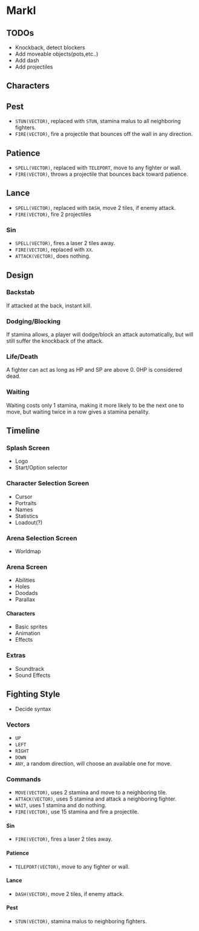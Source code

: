 # Markl

## TODOs

- Knockback, detect blockers
- Add moveable objects(pots,etc..)
- Add dash
- Add projectiles

## Characters

## Pest

- `STUN(VECTOR)`, replaced with `STUN`, stamina malus to all neighboring fighters.
- `FIRE(VECTOR)`, fire a projectile that bounces off the wall in any direction.

## Patience

- `SPELL(VECTOR)`, replaced with `TELEPORT`, move to any fighter or wall.
- `FIRE(VECTOR)`, throws a projectile that bounces back toward patience.

## Lance

- `SPELL(VECTOR)`, replaced with `DASH`, move 2 tiles, if enemy attack.
- `FIRE(VECTOR)`, fire 2 projectiles

### Sin

- `SPELL(VECTOR)`, fires a laser 2 tiles away.
- `FIRE(VECTOR)`, replaced with `XX`.
- `ATTACK(VECTOR)`, does nothing.

## Design

### Backstab

If attacked at the back, instant kill.

### Dodging/Blocking

If stamina allows, a player will dodge/block an attack automatically, but will still suffer the knockback of the attack.

### Life/Death

A fighter can act as long as HP and SP are above 0. 0HP is considered dead.

### Waiting

Waiting costs only 1 stamina, making it more likely to be the next one to move, but waiting twice in a row gives a stamina penality.

## Timeline

### Splash Screen

- Logo
- Start/Option selector

### Character Selection Screen

- Cursor
- Portraits
- Names
- Statistics
- Loadout(?)

### Arena Selection Screen

- Worldmap

### Arena Screen

- Abilities
- Holes
- Doodads
- Parallax

#### Characters

- Basic sprites
- Animation
- Effects

### Extras

- Soundtrack
- Sound Effects

## Fighting Style

- Decide syntax

### Vectors

- `UP`
- `LEFT`
- `RIGHT`
- `DOWN`
- `ANY`, a random direction, will choose an available one for move.

### Commands

- `MOVE(VECTOR)`, uses 2 stamina and move to a neighboring tile.
- `ATTACK(VECTOR)`, uses 5 stamina and attack a neighboring fighter.
- `WAIT`, uses 1 stamina and do nothing.
- `FIRE(VECTOR)`, use 15 stamina and fire a projectile.

#### Sin

- `FIRE(VECTOR)`, fires a laser 2 tiles away.

#### Patience

- `TELEPORT(VECTOR)`, move to any fighter or wall.

#### Lance

- `DASH(VECTOR)`, move 2 tiles, if enemy attack.

#### Pest

- `STUN(VECTOR)`, stamina malus to neighboring fighters.
